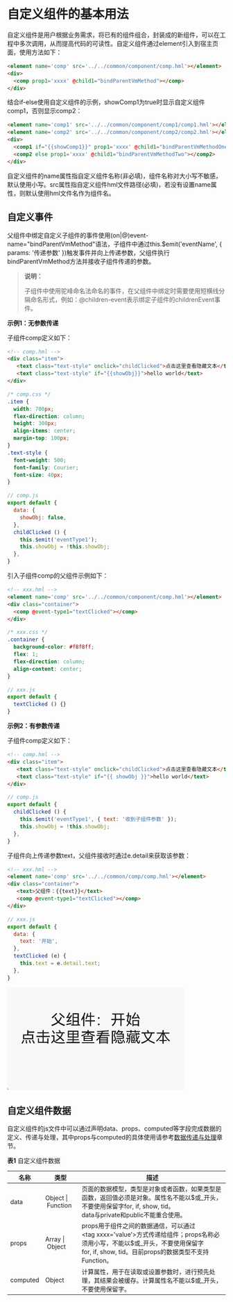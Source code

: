 # 自定义组件的基本用法

自定义组件是用户根据业务需求，将已有的组件组合，封装成的新组件，可以在工程中多次调用，从而提高代码的可读性。自定义组件通过element引入到宿主页面，使用方法如下：

```html
<element name='comp' src='../../common/component/comp.hml'></element>
<div>
  <comp prop1='xxxx' @child1="bindParentVmMethod"></comp>
</div>
```

结合if-else使用自定义组件的示例，showComp1为true时显示自定义组件comp1，否则显示comp2：

```html
<element name='comp1' src='../../common/component/comp1/comp1.hml'></element>
<element name='comp2' src='../../common/component/comp2/comp2.hml'></element>
<div>
  <comp1 if="{{showComp1}}" prop1='xxxx' @child1="bindParentVmMethodOne"></comp1>
  <comp2 else prop1='xxxx' @child1="bindParentVmMethodTwo"></comp2>
</div>
```

自定义组件的name属性指自定义组件名称(非必填)，组件名称对大小写不敏感，默认使用小写。src属性指自定义组件hml文件路径(必填)，若没有设置name属性，则默认使用hml文件名作为组件名。


## 自定义事件

父组件中绑定自定义子组件的事件使用(on|@)event-name="bindParentVmMethod"语法，子组件中通过this.$emit('eventName', { params: '传递参数' })触发事件并向上传递参数，父组件执行bindParentVmMethod方法并接收子组件传递的参数。

>  **说明：**
>
>  子组件中使用驼峰命名法命名的事件，在父组件中绑定时需要使用短横线分隔命名形式，例如：\@children-event表示绑定子组件的childrenEvent事件。

**示例1：无参数传递**

子组件comp定义如下：

```html
<!-- comp.hml -->
<div class="item">  
   <text class="text-style" onclick="childClicked">点击这里查看隐藏文本</text> 
   <text class="text-style" if="{{showObj}}">hello world</text> 
</div>
```

```css
/* comp.css */
.item {  
  width: 700px;   
  flex-direction: column;   
  height: 300px;   
  align-items: center;   
  margin-top: 100px;  
} 
.text-style { 
  font-weight: 500; 
  font-family: Courier; 
  font-size: 40px;
}
```

```js
// comp.js
export default { 
  data: {  
    showObj: false,  
  },  
  childClicked () {  
    this.$emit('eventType1'); 
    this.showObj = !this.showObj;  
  },  
}
```

引入子组件comp的父组件示例如下：

```html
<!-- xxx.hml --> 
<element name='comp' src='../../common/component/comp.hml'></element>  
<div class="container">  
  <comp @event-type1="textClicked"></comp>  
</div>
```

```css
/* xxx.css */
.container {  
  background-color: #f8f8ff;  
  flex: 1;  
  flex-direction: column;  
  align-content: center; 
} 
```

```js
// xxx.js
export default {    
  textClicked () {} 
}
```

**示例2：有参数传递**

子组件comp定义如下：

```html
<!-- comp.hml -->
<div class="item">  
   <text class="text-style" onclick="childClicked">点击这里查看隐藏文本</text> 
   <text class="text-style" if="{{ showObj }}">hello world</text> 
</div>
```

```js
// comp.js
export default { 
  childClicked () {
    this.$emit('eventType1', { text: '收到子组件参数' });
    this.showObj = !this.showObj;
  },
}
```

子组件向上传递参数text，父组件接收时通过e.detail来获取该参数：

```html
<!-- xxx.hml -->
<element name='comp' src='../../common/comp/comp.hml'></element>
<div class="container">  
   <text>父组件：{{text}}</text> 
   <comp @event-type1="textClicked"></comp>  
</div>
```

```js
// xxx.js
export default { 
  data: {
    text: '开始',
  },
  textClicked (e) {
    this.text = e.detail.text;
  },
}
```

![EventParameters](figures/EventParameters.gif)


## 自定义组件数据


自定义组件的js文件中可以通过声明data、props、computed等字段完成数据的定义、传递与处理，其中props与computed的具体使用请参考[数据传递与处理](js-components-custom-props.md)章节。

**表1** 自定义组件数据

| 名称      | 类型            | 描述                                     |
| -------- | --------------- | ---------------------------------------- |
| data     | Object&nbsp;\|&nbsp;Function | 页面的数据模型，类型是对象或者函数，如果类型是函数，返回值必须是对象。属性名不能以$或_开头，不要使用保留字for,&nbsp;if,&nbsp;show,&nbsp;tid。<br/>data与private和public不能重合使用。 |
| props    | Array&nbsp;\|&nbsp;Object    | props用于组件之间的数据通信，可以通过&lt;tag&nbsp;xxxx='value'&gt;方式传递给组件；props名称必须用小写，不能以$或_开头，不要使用保留字for,&nbsp;if,&nbsp;show,&nbsp;tid。目前props的数据类型不支持Function。 |
| computed | Object          | 计算属性，用于在读取或设置参数时，进行预先处理，其结果会被缓存。计算属性名不能以$或_开头，不要使用保留字。 |